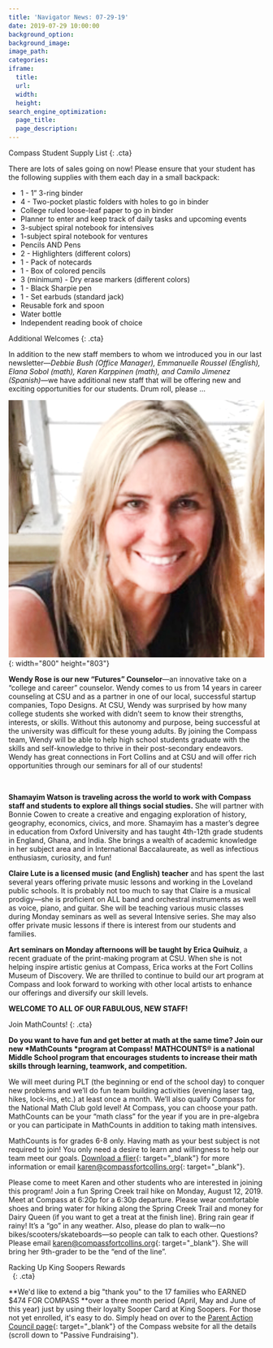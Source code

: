 ```yaml
---
title: 'Navigator News: 07-29-19'
date: 2019-07-29 10:00:00
background_option:
background_image:
image_path:
categories:
iframe:
  title:
  url:
  width:
  height:
search_engine_optimization:
  page_title:
  page_description:
---
```


Compass Student Supply List
{: .cta}

There are lots of sales going on now\! Please ensure that your student has the following supplies with them each day in a small backpack:

* 1 -&nbsp;1” 3-ring binder
* 4 - Two-pocket plastic folders with holes to go in binder
* College ruled loose-leaf paper to go in binder&nbsp;
* Planner to enter and keep track of daily tasks and upcoming events
* 3-subject spiral notebook for intensives
* 1-subject spiral notebook for ventures
* Pencils AND Pens
* 2 - Highlighters (different colors)
* 1 - Pack of notecards
* 1 - Box of colored pencils
* 3 (minimum) - Dry erase markers (different colors)
* 1 - Black Sharpie pen
* 1 - Set earbuds (standard jack)
* Reusable fork and spoon
* Water bottle
* Independent reading book of choice

Additional Welcomes
{: .cta}

In addition to the new staff members to whom we introduced you in our last newsletter—*Debbie Bush (Office Manager), Emmanuelle Roussel (English), Elana Sobol (math), Karen Karppinen (math), and Camilo Jimenez (Spanish)*—we have additional new staff that will be offering new and exciting opportunities for our students. Drum roll, please ...&nbsp;

![](/assets/images/screen-shot-2019-07-28-at-1-23-45-pm.png){: width="800" height="803"}

**Wendy Rose is our new “Futures” Counselor**—an innovative take on a “college and career” counselor. Wendy comes to us from 14 years in career counseling at CSU and as a partner in one of our local, successful startup companies, Topo Designs. At CSU, Wendy was surprised by how many college students she worked with didn’t seem to know their strengths, interests, or skills. Without this autonomy and purpose, being successful at the university was difficult for these young adults. By joining the Compass team, Wendy will be able to help high school students graduate with the skills and self-knowledge to thrive in their post-secondary endeavors. Wendy has great connections in Fort Collins and at CSU and will offer rich opportunities through our seminars for all of our students\!&nbsp;

&nbsp;

**Shamayim Watson is traveling across the world to work with Compass staff and students to explore all things social studies.**&nbsp;She will partner with Bonnie Cowen to create a creative and engaging exploration of history, geography, economics, civics, and more. Shamayim has a master’s degree in education from Oxford University and has taught 4th-12th grade students in England, Ghana, and India. She brings a wealth of academic knowledge in her subject area and in International Baccalaureate, as well as infectious enthusiasm, curiosity, and fun\!

**Claire Lute is a licensed music (and English) teacher**&nbsp;and has spent the last several years offering private music lessons and working in the Loveland public schools. It is probably not too much to say that Claire is a musical prodigy—she is proficient on ALL band and orchestral instruments as well as voice, piano, and guitar. She will be teaching various music classes during Monday seminars as well as several Intensive series. She may also offer private music lessons if there is interest from our students and families. &nbsp;

**Art seminars on Monday afternoons will be taught by Erica Quihuiz**, a recent graduate of the print-making program at CSU. When she is not helping inspire artistic genius at Compass, Erica works at the Fort Collins Museum of Discovery. We are thrilled to continue to build our art program at Compass and look forward to working with other local artists to enhance our offerings and diversify our skill levels.&nbsp;

**WELCOME TO ALL OF OUR FABULOUS, NEW STAFF\!**

Join MathCounts\!
{: .cta}

**Do you want to have fun and get better at math at the same time? Join our new&nbsp;*MathCounts&nbsp;*program at Compass\!**&nbsp;**MATHCOUNTS&reg; is a national Middle School program that encourages students to increase their math skills through learning, teamwork, and competition.**&nbsp;

We will meet during PLT (the beginning or end of the school day) to conquer new problems and we’ll do fun team building activities (evening laser tag, hikes, lock-ins, etc.) at least once a month. We’ll also qualify Compass for the National Math Club gold level\! At Compass, you can choose your path. MathCounts can be your “math class” for the year if you are in pre-algebra or you can participate in MathCounts in addition to taking math intensives.

MathCounts is for grades 6-8 only. Having math as your best subject is not required to join\! You only need a desire to learn and willingness to help our team meet our goals.&nbsp;[Download a flier](https://drive.google.com/open?id=1T2AdimjA6zd_n-n2u8oEqPk6jUoa5BSJ){: target="_blank"}&nbsp;for more information or email&nbsp;[karen@compassfortcollins.org](mailto:karen@compassfortcollins.org){: target="_blank"}.&nbsp;

Please come to meet Karen and other students who are interested in joining this program\! Join a fun Spring Creek trail hike on Monday, August 12, 2019. Meet at Compass at 6:20p for a 6:30p departure. Please wear comfortable shoes and bring water for hiking along the Spring Creek Trail and money for Dairy Queen (if you want to get a treat at the finish line). Bring rain gear if rainy\! It’s a “go” in any weather. Also, please do plan to walk—no bikes/scooters/skateboards—so people can talk to each other. Questions? Please email&nbsp;[karen@compassfortcollins.org](mailto:karen@compassfortcollins.org){: target="_blank"}. She will bring her 9th-grader to be the “end of the line”.

Racking Up King Soopers Rewards<br>&nbsp;
{: .cta}

**We'd like to extend a big "thank you" to the 17 families who EARNED $474 FOR COMPASS&nbsp;**over a three month period (April, May and June of this year) just by using their loyalty Sooper Card at King Soopers. For those not yet enrolled, it's easy to do. Simply head on over to the&nbsp;[Parent Action Council page](https://compassfortcollins.org/pac/){: target="_blank"}&nbsp;of the Compass website for all the details (scroll down to "Passive Fundraising").